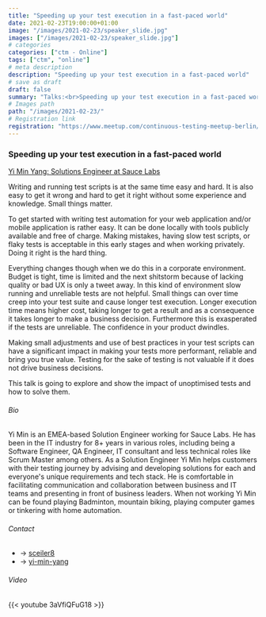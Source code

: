 ```yaml
---
title: "Speeding up your test execution in a fast-paced world"
date: 2021-02-23T19:00:00+01:00
image: "/images/2021-02-23/speaker_slide.jpg"
images: ["/images/2021-02-23/speaker_slide.jpg"]
# categories
categories: ["ctm - Online"]
tags: ["ctm", "online"]
# meta description
description: "Speeding up your test execution in a fast-paced world"
# save as draft
draft: false
summary: "Talks:<br>Speeding up your test execution in a fast-paced world (Yi Min Yang)"
# Images path
path: "/images/2021-02-23/"
# Registration link
registration: "https://www.meetup.com/continuous-testing-meetup-berlin/events/275980832/"
---
```


### Speeding up your test execution in a fast-paced world
[Yi Min Yang: Solutions Engineer at Sauce Labs](https://www.linkedin.com/in/yi-min-yang/)

Writing and running test scripts is at the same time easy and hard. It is also easy to get it 
wrong and hard to get it right without some experience and knowledge. Small things matter.

To get started with writing test automation for your web application and/or mobile application 
is rather easy. It can be done locally with tools publicly available and free of charge. Making 
mistakes, having slow test scripts, or flaky tests is acceptable in this early stages and when 
working privately. Doing it right is the hard thing.

Everything changes though when we do this in a corporate environment. Budget is tight, time is 
limited and the next shitstorm because of lacking quality or bad UX is only a tweet away. In 
this kind of environment slow running and unreliable tests are not helpful. Small things can 
over time creep into your test suite and cause longer test execution. Longer execution time 
means higher cost, taking longer to get a result and as a consequence it takes longer to make 
a business decision. Furthermore this is exasperated if the tests are unreliable. The confidence 
in your product dwindles.

Making small adjustments and use of best practices in your test scripts can have a significant 
impact in making your tests more performant, reliable and bring you true value. Testing for the 
sake of testing is not valuable if it does not drive business decisions.

This talk is going to explore and show the impact of unoptimised tests and how to solve them.

###### Bio
Yi Min is an EMEA-based Solution Engineer working for Sauce Labs. He has been in the IT 
industry for 8+ years in various roles, including being a Software Engineer, QA Engineer, 
IT consultant and less technical roles like Scrum Master among others. As a Solution Engineer 
Yi Min helps customers with their testing journey by advising and developing solutions for 
each and everyone's unique requirements and tech stack. He is comfortable in facilitating 
communication and collaboration between business and IT teams and presenting in front of 
business leaders. When not working Yi Min can be found playing Badminton, mountain biking, 
playing computer games or tinkering with home automation.

###### Contact
- <i class="fa fa-twitter"></i> -> [sceiler8](https://twitter.com/sceiler8)
- <i class="fa fa-linkedin"></i> -> [yi-min-yang](https://www.linkedin.com/in/yi-min-yang/)


###### Video
{{< youtube 3aVfiQFuG18 >}}